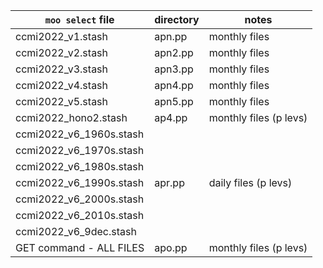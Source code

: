 | `moo select` file | directory | notes |
|-------------------|-----------|-------|
| ccmi2022_v1.stash       | apn.pp  |monthly files |
| ccmi2022_v2.stash       | apn2.pp | monthly files |
| ccmi2022_v3.stash       | apn3.pp | monthly files |
| ccmi2022_v4.stash       | apn4.pp | monthly files |
| ccmi2022_v5.stash       | apn5.pp | monthly files | 
| ccmi2022_hono2.stash    | ap4.pp  | monthly files (p levs) |
| ccmi2022_v6_1960s.stash | | |
| ccmi2022_v6_1970s.stash | | |
| ccmi2022_v6_1980s.stash | | |
| ccmi2022_v6_1990s.stash | apr.pp | daily files (p levs) |
| ccmi2022_v6_2000s.stash | | |	
| ccmi2022_v6_2010s.stash | | |	
| ccmi2022_v6_9dec.stash  | | |	
| GET command - ALL FILES | apo.pp  | monthly files (p levs) |
